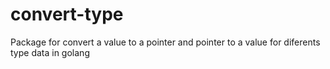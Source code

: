 # convert-type
Package for convert a value to a pointer and pointer to a value for diferents type data in golang
